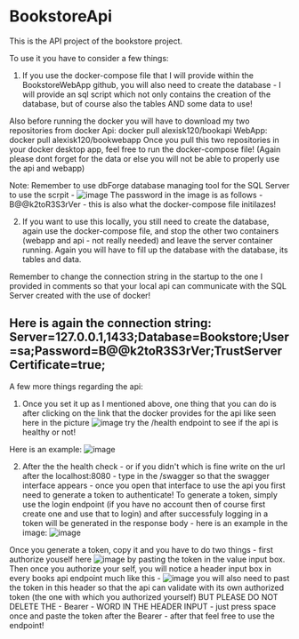 # BookstoreApi
This is the API project of the bookstore project.

To use it you have to consider a few things:
1) If you use the docker-compose file that I will provide within the BookstoreWebApp github, you will also need 
to create the database - I will provide an sql script which not only contains the creation of the database, 
but of course also the tables AND some data to use!

Also before running the docker you will have to download my two repositories from docker 
Api: docker pull alexisk120/bookapi
WebApp: docker pull alexisk120/bookwebapp
Once you pull this two repositories in your docker desktop app, feel free to run the docker-compose file!
(Again please dont forget for the data or else you will not be able to properly use the api and webapp)

Note: Remember to use dbForge database managing tool for the SQL Server to use the scrpit - 
![image](https://github.com/Alex120gb/BookstoreApi/assets/93439743/45ca098e-11f4-4270-adf7-e71bdb875741)
The password in the image is as follows - B@@k2toR3S3rVer - this is also what the docker-compose file initilazes!

2) If you want to use this locally, you still need to create the database, again use the docker-compose file, 
and stop the other two containers (webapp and api - not really needed) and leave the server container running. 
Again you will have to fill up the database with the database, its tables and data.

Remember to change the connection string in the startup to the one I provided in comments so that
your local api can communicate with the SQL Server created with the use of docker!

Here is again the connection string: Server=127.0.0.1,1433;Database=Bookstore;User=sa;Password=B@@k2toR3S3rVer;TrustServerCertificate=true;
-------------------------------------------------------------------------------------------------------------------------------------------

A few more things regarding the api:
1) Once you set it up as I mentioned above, one thing that you can do is
after clicking on the link that the docker provides for the api
like seen here in the picture ![image](https://github.com/Alex120gb/BookstoreApi/assets/93439743/3e9a2ac9-3b9d-4692-a22f-de4b4589e1a4)
try the /health endpoint to see if the api is healthy or not!

Here is an example: ![image](https://github.com/Alex120gb/BookstoreApi/assets/93439743/324a242c-9153-4927-9931-99ee7053149e)

2) After the the health check - or if you didn't which is fine write on the url after the localhost:8080 - type in the /swagger
so that the swagger interface appears - once you open that interface to use the api you first need
to generate a token to authenticate! To generate a token, simply use the login endpoint (if you have no account then of course
first create one and use that to login) and after successfuly logging in a token will be generated 
in the response body - here is an example in the image: ![image](https://github.com/Alex120gb/BookstoreApi/assets/93439743/3fbfd43c-0657-4685-807d-ac3962abd836)

Once you generate a token, copy it and you have to do two things - first authorize youself here ![image](https://github.com/Alex120gb/BookstoreApi/assets/93439743/2e85d035-9bc9-4d55-9c2c-be416efa43c4)
by pasting the token in the value input box. Then once you authorize your self, you will notice a header input box in every 
books api endpoint much like this - ![image](https://github.com/Alex120gb/BookstoreApi/assets/93439743/3fea3877-b579-41d6-97b6-c13387c48300)
you will also need to past the token in this header so that the api can validate with its own authorized token (the one with which you authorized yourself)
BUT PLEASE DO NOT DELETE THE - Bearer - WORD IN THE HEADER INPUT - just press space once and paste the token after the Bearer - after that feel free to use the endpoint!

